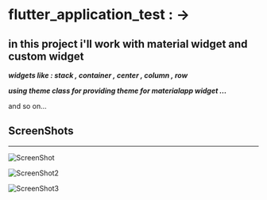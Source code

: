 # flutter_application_test : ->

## in this project i'll work with material widget and custom widget 
___widgets like : stack , container , center , column , row___

___using theme class for providing theme for materialapp widget ...___

and so on...
## ScreenShots

---
![ScreenShot]('card1.png')

![ScreenShot2]('card2.png')

![ScreenShot3]('card3.png')